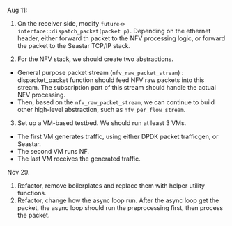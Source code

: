 Aug 11:

1. On the receiver side, modify `future<> interface::dispatch_packet(packet p)`. Depending on the ethernet header, either forward th packet to the NFV processing logic, or forward the packet to the Seastar TCP/IP stack.

2. For the NFV stack, we should create two abstractions.
  * General purpose packet stream (`nfv_raw_packet_stream`) : dispacket_packet function should feed NFV raw packets into this stream. The subscription part of this stream should handle the actual NFV processing.
  * Then, based on the `nfv_raw_packet_stream`, we can continue to build other high-level abstraction, such as `nfv_per_flow_stream`.

3. Set up a VM-based testbed. We should run at least 3 VMs.
  * The first VM generates traffic, using either DPDK packet trafficgen, or Seastar.
  * The second VM runs NF.
  * The last VM receives the generated traffic.

Nov 29.
1. Refactor, remove boilerplates and replace them with helper utility functions.
2. Refactor, change how the async loop run. After the async loop get the packet,
the async loop should run the preprocessing first, then process the packet.
